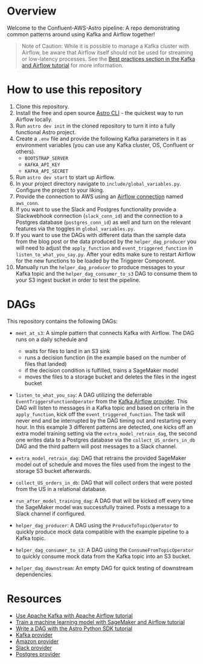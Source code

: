Overview
========

Welcome to the Confluent-AWS-Astro pipeline: A repo demonstrating common patterns around using Kafka and Airflow together!

> Note of Caution: While it is possible to manage a Kafka cluster with Airflow, be aware that Airflow itself should not be used for streaming or low-latency processes. See the [Best practices section in the Kafka and Airflow tutorial](https://docs.astronomer.io/learn/airflow-kafka#best-practices) for more information.

How to use this repository
==========

1. Clone this repository.
2. Install the free and open source [Astro CLI](https://docs.astronomer.io/astro/cli/install-cli) - the quickest way to run Airflow locally.
3. Run `astro dev init` in the cloned repository to turn it into a fully functional Astro project.
4. Create a `.env` file and provide the following Kafka parameters in it as environment variables (you can use any Kafka cluster, OS, Confluent or others). 
    -  `BOOTSTRAP_SERVER`
    -  `KAFKA_API_KEY`
    -  `KAFKA_API_SECRET`
5. Run `astro dev start` to start up Airflow.
6. In your project directory navigate to `include/global_variables.py`. Configure the project to your liking.
7. Provide the connection to AWS using an [Airflow connection](https://docs.astronomer.io/learn/connections) named `aws_conn`.
8. If you want to use the Slack and Postgres functionality provide a Slackwebhook connection (`slack_conn_id`) and the connection to a Postgres database (`postgres_conn_id`) as well and turn on the relevant features via the toggles in `global_variables.py`.
9. If you want to use the DAGs with different data than the sample data from the blog post or the data produced by the `helper_dag_producer` you will need to adjust the `apply_function` and `event_triggered_function` in `listen_to_what_you_say.py`. After your edits make sure to restart Airflow for the new functions to be loaded by the Triggerer Component.
10. Manually run the `helper_dag_producer` to produce messages to your Kafka topic and the `helper_dag_consumer_to_s3` DAG to consume them to your S3 ingest bucket in order to test the pipeline.


DAGs
================

This repository contains the following DAGs:

- `meet_at_s3`: A simple pattern that connects Kafka with Airflow. The DAG runs on a daily schedule and 
    - waits for files to land in an S3 sink
    - runs a decision function (in the example based on the number of files that landed)
    - if the decision condition is fulfilled, trains a SageMaker model
    - moves the files to a storage bucket and deletes the files in the ingest bucket
- `listen_to_what_you_say`: A DAG utilizing the deferrable `EventTriggersFunctionOperator` from the [Kafka Airflow provider](https://github.com/astronomer/airflow-provider-kafka). This DAG will listen to messages in a Kafka topic and based on criteria in the `apply_function`, kick off the `event_triggered_function`. The task will never end and be interrupted by the DAG timing out and restarting every hour. In this example 3 different patterns are detected, one kicks off an extra model training setting via the `extra_model_retrain_dag`, the second one writes data to a Postgres database via the `collect_US_orders_in_db` DAG and the third pattern will post messages to a Slack channel. 

- `extra_model_retrain_dag`: DAG that retrains the provided SageMaker model out of schedule and moves the files used from the ingest to the storage S3 bucket afterwards.
- `collect_US_orders_in_db`: DAG that will collect orders that were posted from the US in a relational database.
- `run_after_model_training_dag`: A DAG that will be kicked off every time the SageMaker model was successfully trained. Posts a message to a Slack channel if configured.

- `helper_dag_producer`: A DAG using the `ProduceToTopicOperator` to quickly produce mock data compatible with the example pipeline to a Kafka topic. 
- `helper_dag_consumer_to_s3`: A DAG using the `ConsumeFromTopicOperator` to quickly consume mock data from the Kafka topic into an S3 bucket.
- `helper_dag_downstream`: An empty DAG for quick testing of downstream dependencies.

Resources
=========
- [Use Apache Kafka with Apache Airflow tutorial](https://docs.astronomer.io/learn/airflow-kafka)
- [Train a machine learning model with SageMaker and Airflow tutorial](https://docs.astronomer.io/learn/airflow-sagemaker) 
- [Write a DAG with the Astro Python SDK tutorial](https://docs.astronomer.io/learn/astro-python-sdk)
- [Kafka provider](https://github.com/astronomer/airflow-provider-kafka)
- [Amazon provider](https://registry.astronomer.io/providers/amazon)
- [Slack provider](https://registry.astronomer.io/providers/slack)
- [Postgres provider](https://registry.astronomer.io/providers/postgres)